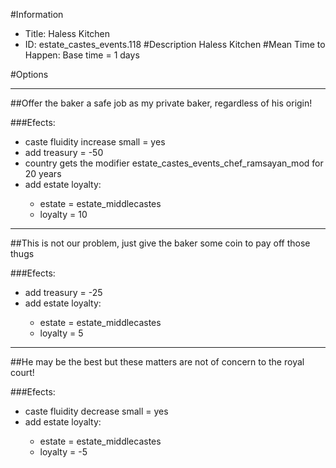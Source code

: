 #Information
 - Title: Haless Kitchen
 - ID: estate_castes_events.118
#Description
Haless Kitchen
#Mean Time to Happen:
Base time = 1 days

#Options

___
##Offer the baker a safe job as my private baker, regardless of his origin!

###Efects:<ul><li>caste fluidity increase small = yes</li><li>add treasury = -50</li><li>country gets the modifier estate_castes_events_chef_ramsayan_mod for 20 years</li><li>add estate loyalty:</li><ul><li>estate = estate_middlecastes</li><li>loyalty = 10</li></ul></ul>

___
##This is not our problem, just give the baker some coin to pay off those thugs

###Efects:<ul><li>add treasury = -25</li><li>add estate loyalty:</li><ul><li>estate = estate_middlecastes</li><li>loyalty = 5</li></ul></ul>

___
##He may be the best but these matters are not of concern to the royal court!

###Efects:<ul><li>caste fluidity decrease small = yes</li><li>add estate loyalty:</li><ul><li>estate = estate_middlecastes</li><li>loyalty = -5</li></ul></ul>
